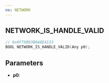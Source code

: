```yaml
---
ns: NETWORK
---
```

## NETWORK_IS_HANDLE_VALID

```c
// 0x6F79B93B0A8E4133
BOOL NETWORK_IS_HANDLE_VALID(Any p0);
```

## Parameters
* **p0**:
